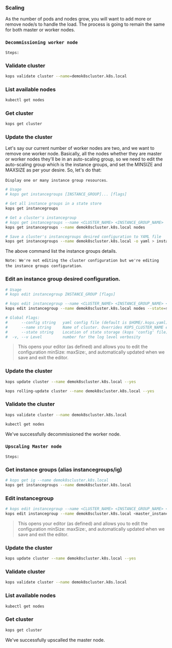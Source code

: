 
### Scaling

As the number of pods and nodes grow, you will want to add more or remove node/s to handle the load. The process is going to remain the same for both master or worker nodes.

### **`Decommissioning worker node`**

`Steps:`

### Validate cluster

```sh
kops validate cluster --name=demok8scluster.k8s.local
```

### List available nodes

```sh
kubectl get nodes
```

### Get cluster

```sh
kops get cluster
```

### Update the cluster

Let's say our current number of worker nodes are two, and we want to remove one worker node. Basically, all the nodes whether they are master or worker nodes they'll be in an auto-scaling group, so we need to edit the auto-scaling group which is the instance groups, and set the MINSIZE and MAXSIZE as per your desire. So, let's do that:

`Display one or many instance group resources`.

```sh
# Usage
# kops get instancegroups [INSTANCE_GROUP]... [flags]

# Get all instance groups in a state store
kops get instancegroups

# Get a cluster's instancegroup
# kops get instancegroups --name <CLUSTER_NAME> <INSTANCE_GROUP_NAME>
kops get instancegroups --name demok8scluster.k8s.local nodes

# Save a cluster's instancegroups desired configuration to YAML file
kops get instancegroups --name demok8scluster.k8s.local -o yaml > instancegroups-desired-config.yaml
```

The above command list the instance groups details.

`Note: We're not editing the cluster configuration but we're editing the instance groups configuration`.

### Edit an instance group desired configuration.

```sh
# Usage
# kops edit instancegroup INSTANCE_GROUP [flags]

# kops edit instancegroup --name <CLUSTER_NAME> <INSTANCE_GROUP_NAME> <STATE_STORE>
kops edit instancegroup --name demok8scluster.k8s.local nodes --state=s3://kops-ashu-storage

# Global Flags:
#      --config string   yaml config file (default is $HOME/.kops.yaml)
#      --name string     Name of cluster. Overrides KOPS_CLUSTER_NAME environment variable
#      --state string    Location of state storage (kops 'config' file). Overrides KOPS_STATE_STORE environment variable
#  -v, --v Level         number for the log level verbosity
```

> This opens your editor (as defined) and allows you to edit the configuration minSize: maxSize:, and automatically updated when we save and exit the editor.

### Update the cluster

```sh
kops update cluster --name demok8scluster.k8s.local --yes
```

```sh
kops rolling-update cluster --name demok8scluster.k8s.local --yes
```

### Validate the cluster

```sh
kops validate cluster --name demok8scluster.k8s.local
```

```sh
kubectl get nodes
```

We've successfully decommissioned the worker node.

### **`Upscaling Master node`**

`Steps:`

### Get instance groups (alias instancegroups/ig)

```sh
# kops get ig --name demok8scluster.k8s.local
kops get instancegroups --name demok8scluster.k8s.local
```

### Edit instancegroup

```sh
# kops edit instancegroup --name <CLUSTER_NAME> <INSTANCE_GROUP_NAME> <STATE_STORE>
kops edit instancegroup --name demok8scluster.k8s.local <master_instance_group>
```

> This opens your editor (as defined) and allows you to edit the configuration minSize: maxSize:, and automatically updated when we save and exit the editor.

### Update the cluster

```sh
kops update cluster --name demok8scluster.k8s.local --yes
```

### Validate cluster

```sh
kops validate cluster --name demok8scluster.k8s.local
```

### List available nodes

```sh
kubectl get nodes
```

### Get cluster

```sh
kops get cluster
```

We've successfully upscalled the master node.